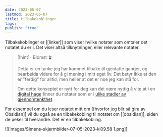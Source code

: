 ```yaml
---
date: 2023-05-07
lastmod: 2023-05-07
title: tilbakekoblinger
tags: 
publish: "true"
---
```

Tilbakekoblinger er [[linker]] som viser hvilke notater som omtaler det notatet du er i. Det viser altså tilknytninger, eller relevante notater.

> [!hint]- Blomst 🪴
>
> Detta er en tanke jeg har kommet tilbake til gjentatte ganger, og bearbeida videre for å gi mening i mitt eget liv. Det betyr ikke at den er "ferdig" for alltid, men heller at det er noe jeg kan stå for.
> 
> Om dette konseptet er nytt for deg kan det være nyttig å vite at i en [digital hage](digitalt%20hagearbeid.md) finner du notater som er i [ulike stadier av gjennomtenkthet](stadier%20av%20gjennomtenkthet.md).

For eksempel om du leser notatet mitt om [[hvorfor jeg blir så gira av Obsidian]] vil du også se en tilbakekobling til notatet om [[obsidian]], siden de peker til hverandre. Det er en tilbakekobling.

![[images/Simens-skjermbilder-07-05-2023-kl09.58 1.png]]